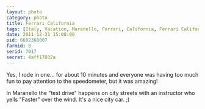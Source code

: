```yaml
---
layout: photo
category: photo
title: Ferrari California
tags: [Italy, Vacation, Maranello, Ferrari, California, Ferrari California, car, sports car, cycomachead, Michael Ball, Canon, 7D, red]
date: 2011-12-31 15:08:00
pid: 6602368007
farmid: 8
serid: 7017
secret: 4aff17032a
---
```



Yes, I rode in one… for about 10 minutes and everyone was having too much fun to pay attention to the speedometer, but it was amazing!


In Maranello the "test drive" happens on city streets with an instructor who yells "Faster" over the wind. It's a nice city car. ;)
